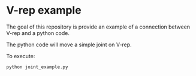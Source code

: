 # V-rep example

The goal of this repository is provide an example of a connection between V-rep and a python code.

The python code will move a simple joint on V-rep.

To execute:

```Shell
python joint_example.py
```
